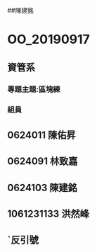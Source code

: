 ##陳建銘
# OO_20190917
## 資管系

### 專題主題:區塊練

### 組員
## 0624011 陳佑昇
## 0624091 林致嘉
## 0624103 陳建銘
## 1061231133 洪然峰
## `反引號
